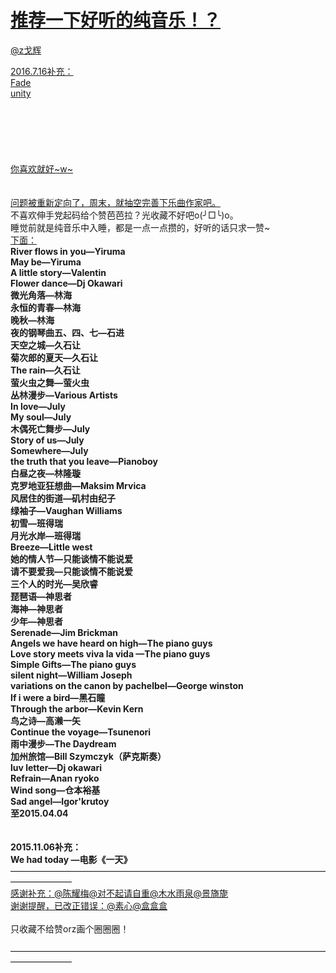 
#  [推荐一下好听的纯音乐！？](https://zhihu.com/questions/28726795)



[@z戈辉](https://zhihu.com/people/ac520f923af9b103ade8c2141d2ba09a)

<u>2016.7.16补充：</u><br><u>Fade</u><br><u>unity</u><br><br><br><u><br><br><br><br>你喜欢就好~w~</u><br><br><br><u>问题被重新定向了，周末，就抽空完善下乐曲作家吧。</u><br>不喜欢伸手党起码给个赞芭芭拉？光收藏不好吧o(╯□╰)o。<br>睡觉前就是纯音乐中入睡，都是一点一点攒的，好听的话只求一赞~<br><u>下面：</u><br><b>River flows in you—Yiruma</b><br><b>May be—Yiruma</b><br><b>A little story—Valentin</b><br><b>Flower dance—Dj Okawari </b><br><b>微光角落—林海</b><br><b>永恒的青春—林海</b><b><br>晚秋—林海</b><br><b>夜的钢琴曲五、四、七—石进</b><br><b>天空之城—久石让</b><br><b>菊次郎的夏天—久石让</b><br><b>The rain—久石让</b><br><b>萤火虫之舞—萤火虫</b><br><b>丛林漫步—Various Artists</b><br><b>In love—July</b><br><b>My soul—J</b><b>uly</b><br><b>木偶死亡舞步—July<br>Story of us—J</b><b>uly</b><br><b>Somewhere—J</b><b>uly</b><br><b>the truth that you leave—Pianoboy</b><br><b>白昼之夜—林隆璇</b><br><b>克罗地亚狂想曲—</b><b>Maksim Mrvica</b><b><br>风居住的街道—</b><b>矶村由纪子</b><br><b>绿袖子—</b><b>Vaughan Williams</b><b><br>初雪—班得瑞</b><br><b>月光水岸—班得瑞</b><b><br>Breeze—Little west<br>她的情人节—只能谈情不能说爱</b><br><b>请不要爱我—只能谈情不能说爱<br>三个人的时光—吴欣睿<br>琵琶语—神思者</b><br><b>海神—神思者</b><br><b>少年—神思者<br>Serenade—Jim Brickman<br>Angels we have heard on high—The piano guys</b><br><b>Love story meets viva la vida  —The piano guys<br></b><b>Simple Gifts—The piano guys</b><br><b>silent night—William Joseph<br>variations on the canon by pachelbel—George winston<br>If i were a bird—黑石瞳<br>Through the arbor—Kevin Kern<br>鸟之诗—高濑一矢<br>Continue the voyage—Tsunenori<br>雨中漫步—The Daydream</b><br><b>加州旅馆—Bill Szymczyk（萨克斯奏）<br>luv letter—Dj okawari</b><br><b>Refrain—Anan ryoko<br>Wind song—仓本裕基</b><br><b>Sad angel—Igor'krutoy</b><br><b>至2015.04.04</b><br><br><br><b>2015.11.06补充：</b><br><b>We had today —电影《一天》<br></b>———————————————————————————————————————————<br><u> 感谢补充：</u><a class="member_mention" href="http://www.zhihu.com/people/d6c9eb2c489ea2a0261f036c9db0d405" data-hash="d6c9eb2c489ea2a0261f036c9db0d405" data-editable="true" data-title="@陈耀梅" data-tip="p$b$d6c9eb2c489ea2a0261f036c9db0d405" data-hovercard="p$b$d6c9eb2c489ea2a0261f036c9db0d405">@陈耀梅</a><a class="member_mention" href="http://www.zhihu.com/people/072d1428714dfe761559a0fd488460a3" data-hash="072d1428714dfe761559a0fd488460a3" data-editable="true" data-title="@对不起请自重" data-tip="p$t$072d1428714dfe761559a0fd488460a3" data-hovercard="p$b$072d1428714dfe761559a0fd488460a3">@对不起请自重</a><a class="member_mention" href="http://www.zhihu.com/people/fd48c163c8757eb90e547e456bf03fde" data-hash="fd48c163c8757eb90e547e456bf03fde" data-editable="true" data-title="@木水雨泉" data-tip="p$b$fd48c163c8757eb90e547e456bf03fde" data-hovercard="p$b$fd48c163c8757eb90e547e456bf03fde">@木水雨泉</a><a class="member_mention" href="http://www.zhihu.com/people/888d917e7b8a6e233c651887d87a6fac" data-hash="888d917e7b8a6e233c651887d87a6fac" data-editable="true" data-title="@景旖旎" data-tip="p$b$888d917e7b8a6e233c651887d87a6fac" data-hovercard="p$b$888d917e7b8a6e233c651887d87a6fac">@景旖旎</a><br><u>谢谢提醒，已改正错误：</u><a class="member_mention" href="http://www.zhihu.com/people/b1ecc970e4785b4a0ef20f4b66cc6e5d" data-hash="b1ecc970e4785b4a0ef20f4b66cc6e5d" data-editable="true" data-title="@素心" data-tip="p$b$b1ecc970e4785b4a0ef20f4b66cc6e5d" data-hovercard="p$b$b1ecc970e4785b4a0ef20f4b66cc6e5d">@素心</a><a class="member_mention" href="http://www.zhihu.com/people/54c6c8698454ca05813c8de958649e03" data-hash="54c6c8698454ca05813c8de958649e03" data-editable="true" data-title="@盒盒盒" data-tip="p$b$54c6c8698454ca05813c8de958649e03" data-hovercard="p$b$54c6c8698454ca05813c8de958649e03">@盒盒盒</a><br><br>只收藏不给赞orz画个圈圈圈！<br><br>———————————————————————————————————————————